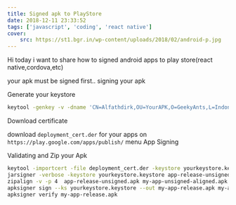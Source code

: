 ```yaml
---
title: Signed apk to PlayStore
date: 2018-12-11 23:33:52
tags: ['javascript', 'coding', 'react native'] 
cover: 
    src: https://st1.bgr.in/wp-content/uploads/2018/02/android-p.jpg
---
```


Hi today i want to share how to signed android apps to play store(react native,cordova,etc)

your apk must be signed first..
signing your apk

Generate your keystore

```bash
keytool -genkey -v -dname 'CN=Alfathdirk,OU=YourAPK,O=GeekyAnts,L=Indonesia,ST=Jakarta,C=IN' -keystore yourkeystore.keystore -keypass yourpassword -storepass yourpassword -alias yourkeystore -keyalg RSA -keysize 2048 -validity 10000
```

Download certificate

download `deployment_cert.der` for your apps on `https://play.google.com/apps/publish/` menu App Signing

Validating and Zip your Apk

```bash
keytool -importcert -file deployment_cert.der -keystore yourkeystore.keystore
jarsigner -verbose -keystore yourkeystore.keystore app-release-unsigned.apk yourkeystore
zipalign -v -p 4  app-release-unsigned.apk my-app-unsigned-aligned.apk
apksigner sign --ks yourkeystore.keystore --out my-app-release.apk my-app-unsigned-aligned.apk
apksigner verify my-app-release.apk
```